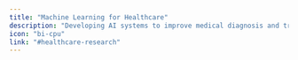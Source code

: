 ```yaml
---
title: "Machine Learning for Healthcare"
description: "Developing AI systems to improve medical diagnosis and treatment planning using deep learning and computer vision techniques."
icon: "bi-cpu"
link: "#healthcare-research"
---
```

